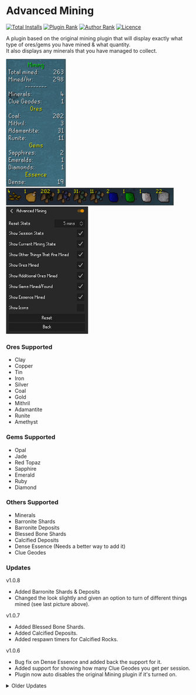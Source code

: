 # Advanced Mining

[![Total Installs](http://img.shields.io/endpoint?url=https://i.pluginhub.info/shields/installs/plugin/advanced-mining)](https://runelite.net/plugin-hub/show/advanced-mining)
[![Plugin Rank](http://img.shields.io/endpoint?url=https://i.pluginhub.info/shields/rank/plugin/advanced-mining)](https://runelite.net/plugin-hub/show/advanced-mining)
[![Author Rank](https://img.shields.io/endpoint?url=https://i.pluginhub.info/shields/rank/author/TroJaNSniPeR85)](https://runelite.net/plugin-hub/TroJaNSniPeR85)
[![Licence](https://img.shields.io/github/license/a-h-designs/Advanced-Mining?style=flat&color=%23107FF6)](https://github.com/a-h-designs/Advanced-Mining#BSD-2-Clause-1-ov-file)

A plugin based on the original mining plugin that will display exactly what type of ores/gems you have mined & what quantity.<br>
It also displays any minerals that you have managed to collect.

![An image showing how many ores/gems that have been collected, including any minerals.](advanced-mining.png "Advanced Mining Image")<br>
![An image showing how many ores/gems that have been collected, including any minerals.](advanced-mining2.png "Advanced Mining Image")<br>
![An image showing the settings for the plugin](advanced-mining4.png "Advanced Mining Image")

### Ores Supported
* Clay
* Copper
* Tin
* Iron
* Silver
* Coal
* Gold
* Mithril
* Adamantite
* Runite
* Amethyst

### Gems Supported
* Opal
* Jade
* Red Topaz
* Sapphire
* Emerald
* Ruby
* Diamond

### Others Supported
* Minerals
* Barronite Shards
* Barronite Deposits
* Blessed Bone Shards
* Calcified Deposits
* Dense Essence (Needs a better way to add it)
* Clue Geodes

### Updates
v1.0.8<br>
* Added Barronite Shards & Deposits
* Changed the look slightly and given an option to turn of different things mined (see last picture above).

v1.0.7<br>
* Added Blessed Bone Shards.
* Added Calcified Deposits.
* Added respawn timers for Calcified Rocks.

v1.0.6<br>
* Bug fix on Dense Essence and added back the support for it.
* Added support for showing how many Clue Geodes you get per session.
* Plugin now auto disables the original Mining plugin if it's turned on.

<details>

<summary>Older Updates</summary>

v1.0.5<br>
Temporarily removed Dense Essence until fixed properly as it was showing up no matter what you mined.

v1.0.4<br>
* Added support for Dense Essence (needs a better method for adding it to the display).
* Updated the icon.
v1.0.3
* Given the option to just display the ore/gem icons instead on any text.
* Added Clay, Copper & Tin.

v1.0.2<br>
Fixed an error where it wasn't displaying gems found when mining.

v1.0.1<br>
Added more ore and gems collected to the display.

v1.0.0<br>
Initial release.
</details>